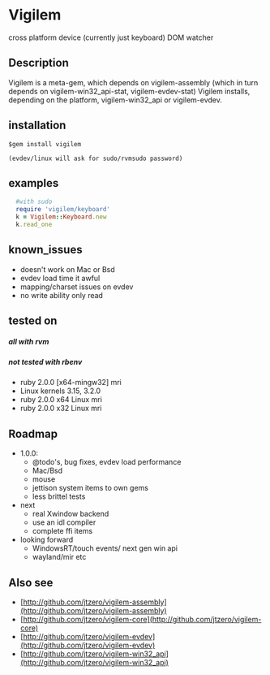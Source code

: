 # Vigilem
  cross platform device (currently just keyboard) DOM watcher

## Description
  Vigilem is a meta-gem, which depends on vigilem-assembly (which in turn depends on vigilem-win32_api-stat, vigilem-evdev-stat)
  Vigilem installs, depending on the platform, vigilem-win32_api or vigilem-evdev.
  
## installation
    $gem install vigilem
    
    (evdev/linux will ask for sudo/rvmsudo password)
    
## examples
```ruby
  #with sudo
  require 'vigilem/keyboard'
  k = Vigilem::Keyboard.new
  k.read_one
```

## known_issues
   - doesn't work on Mac or Bsd
   - evdev load time it awful
   - mapping/charset issues on evdev
   - no write ability only read
   
## tested on
##### all with rvm
##### not tested with rbenv
   - ruby 2.0.0 [x64-mingw32] mri
   - Linux kernels 3.15, 3.2.0
   - ruby 2.0.0 x64 Linux mri
   - ruby 2.0.0 x32 Linux mri
## Roadmap
 + 1.0.0:
   - @todo's, bug fixes, evdev load performance
   - Mac/Bsd
   - mouse
   - jettison system items to own gems
   - less brittel tests
 + next
   - real Xwindow backend
   - use an idl compiler
   - complete ffi items
 + looking forward
   - WindowsRT/touch events/ next gen win api
   - wayland/mir etc

## Also see

* [http://github.com/jtzero/vigilem-assembly](http://github.com/jtzero/vigilem-assembly)
* [http://github.com/jtzero/vigilem-core](http://github.com/jtzero/vigilem-core)
* [http://github.com/jtzero/vigilem-evdev](http://github.com/jtzero/vigilem-evdev)
* [http://github.com/jtzero/vigilem-win32_api](http://github.com/jtzero/vigilem-win32_api)
